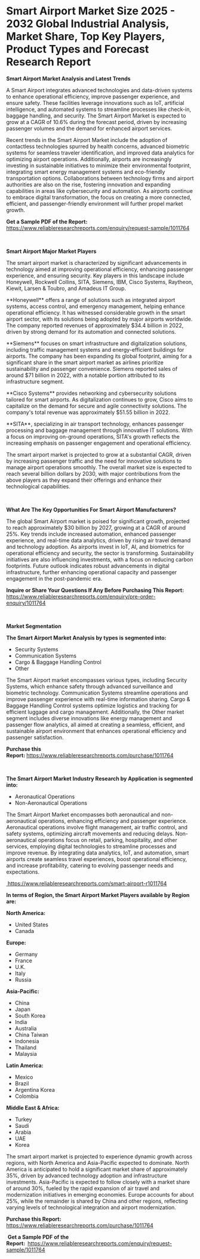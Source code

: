 <p><h1>Smart Airport Market Size 2025 - 2032 Global Industrial Analysis, Market Share, Top Key Players, Product Types and Forecast Research Report</h1></p><p><strong>Smart Airport Market Analysis and Latest Trends</strong></p>
<p><p>A Smart Airport integrates advanced technologies and data-driven systems to enhance operational efficiency, improve passenger experience, and ensure safety. These facilities leverage innovations such as IoT, artificial intelligence, and automated systems to streamline processes like check-in, baggage handling, and security. The Smart Airport Market is expected to grow at a CAGR of 10.6% during the forecast period, driven by increasing passenger volumes and the demand for enhanced airport services.</p><p>Recent trends in the Smart Airport Market include the adoption of contactless technologies spurred by health concerns, advanced biometric systems for seamless traveler identification, and improved data analytics for optimizing airport operations. Additionally, airports are increasingly investing in sustainable initiatives to minimize their environmental footprint, integrating smart energy management systems and eco-friendly transportation options. Collaborations between technology firms and airport authorities are also on the rise, fostering innovation and expanding capabilities in areas like cybersecurity and automation. As airports continue to embrace digital transformation, the focus on creating a more connected, efficient, and passenger-friendly environment will further propel market growth.</p></p>
<p><strong>Get a Sample PDF of the Report:&nbsp;</strong> <a href="https://www.reliableresearchreports.com/enquiry/request-sample/1011764?utm_campaign=3029&utm_medium=2&utm_source=Github&utm_content=ia&utm_term=16042025&utm_id=smart-airport">https://www.reliableresearchreports.com/enquiry/request-sample/1011764</a></p>
<p>&nbsp;</p>
<p><strong>Smart Airport Major Market Players</strong></p>
<p><p>The smart airport market is characterized by significant advancements in technology aimed at improving operational efficiency, enhancing passenger experience, and ensuring security. Key players in this landscape include Honeywell, Rockwell Collins, SITA, Siemens, IBM, Cisco Systems, Raytheon, Kiewit, Larsen & Toubro, and Amadeus IT Group.</p><p>**Honeywell** offers a range of solutions such as integrated airport systems, access control, and emergency management, helping enhance operational efficiency. It has witnessed considerable growth in the smart airport sector, with its solutions being adopted by major airports worldwide. The company reported revenues of approximately $34.4 billion in 2022, driven by strong demand for its automation and connected solutions.</p><p>**Siemens** focuses on smart infrastructure and digitalization solutions, including traffic management systems and energy-efficient buildings for airports. The company has been expanding its global footprint, aiming for a significant share in the smart airport market as airlines prioritize sustainability and passenger convenience. Siemens reported sales of around $71 billion in 2022, with a notable portion attributed to its infrastructure segment.</p><p>**Cisco Systems** provides networking and cybersecurity solutions tailored for smart airports. As digitalization continues to grow, Cisco aims to capitalize on the demand for secure and agile connectivity solutions. The company's total revenue was approximately $51.55 billion in 2022.</p><p>**SITA**, specializing in air transport technology, enhances passenger processing and baggage management through innovative IT solutions. With a focus on improving on-ground operations, SITA's growth reflects the increasing emphasis on passenger engagement and operational efficiency.</p><p>The smart airport market is projected to grow at a substantial CAGR, driven by increasing passenger traffic and the need for innovative solutions to manage airport operations smoothly. The overall market size is expected to reach several billion dollars by 2030, with major contributions from the above players as they expand their offerings and enhance their technological capabilities.</p></p>
<p>&nbsp;</p>
<p><strong>What Are The Key Opportunities For Smart Airport Manufacturers?</strong></p>
<p><p>The global Smart Airport market is poised for significant growth, projected to reach approximately $30 billion by 2027, growing at a CAGR of around 25%. Key trends include increased automation, enhanced passenger experience, and real-time data analytics, driven by rising air travel demand and technology adoption. As airports invest in IoT, AI, and biometrics for operational efficiency and security, the sector is transforming. Sustainability initiatives are also influencing investments, with a focus on reducing carbon footprints. Future outlook indicates robust advancements in digital infrastructure, further enhancing operational capacity and passenger engagement in the post-pandemic era.</p></p>
<p><strong>Inquire or Share Your Questions If Any Before Purchasing This Report:</strong> <a href="https://www.reliableresearchreports.com/enquiry/pre-order-enquiry/1011764?utm_campaign=3029&utm_medium=2&utm_source=Github&utm_content=ia&utm_term=16042025&utm_id=smart-airport">https://www.reliableresearchreports.com/enquiry/pre-order-enquiry/1011764</a></p>
<p>&nbsp;</p>
<p><strong>Market Segmentation</strong></p>
<p><strong>The Smart Airport Market Analysis by types is segmented into:</strong></p>
<p><ul><li>Security Systems</li><li>Communication Systems</li><li>Cargo & Baggage Handling Control</li><li>Other</li></ul></p>
<p><p>The Smart Airport market encompasses various types, including Security Systems, which enhance safety through advanced surveillance and biometric technology. Communication Systems streamline operations and improve passenger experience with real-time information sharing. Cargo & Baggage Handling Control systems optimize logistics and tracking for efficient luggage and cargo management. Additionally, the Other market segment includes diverse innovations like energy management and passenger flow analytics, all aimed at creating a seamless, efficient, and sustainable airport environment that enhances operational efficiency and passenger satisfaction.</p></p>
<p><strong>Purchase this Report:&nbsp;</strong><a href="https://www.reliableresearchreports.com/purchase/1011764?utm_campaign=3029&utm_medium=2&utm_source=Github&utm_content=ia&utm_term=16042025&utm_id=smart-airport">https://www.reliableresearchreports.com/purchase/1011764</a></p>
<p>&nbsp;</p>
<p><strong>The Smart Airport Market Industry Research by Application is segmented into:</strong></p>
<p><ul><li>Aeronautical Operations</li><li>Non-Aeronautical Operations</li></ul></p>
<p><p>The Smart Airport Market encompasses both aeronautical and non-aeronautical operations, enhancing efficiency and passenger experience. Aeronautical operations involve flight management, air traffic control, and safety systems, optimizing aircraft movements and reducing delays. Non-aeronautical operations focus on retail, parking, hospitality, and other services, employing digital technologies to streamline processes and improve revenue. By integrating data analytics, IoT, and automation, smart airports create seamless travel experiences, boost operational efficiency, and increase profitability, catering to evolving passenger needs and expectations.</p></p>
<p><a href="https://www.reliableresearchreports.com/smart-airport-r1011764?utm_campaign=3029&utm_medium=2&utm_source=Github&utm_content=ia&utm_term=16042025&utm_id=smart-airport">&nbsp;https://www.reliableresearchreports.com/smart-airport-r1011764</a></p>
<p><strong>In terms of Region, the Smart Airport Market Players available by Region are:</strong></p>
<p>
    <p> <strong> North America: </strong>
        <ul>
            <li>United States</li>
            <li>Canada</li>
        </ul>
        </p> 
    <p> <strong> Europe: </strong>
        <ul>
            <li>Germany</li>
            <li>France</li>
            <li>U.K.</li>
            <li>Italy</li>
            <li>Russia</li>
        </ul>
        </p> 
    <p> <strong> Asia-Pacific: </strong>
        <ul>
            <li>China</li>
            <li>Japan</li>
            <li>South Korea</li>
            <li>India</li>
            <li>Australia</li>
            <li>China Taiwan</li>
            <li>Indonesia</li>
            <li>Thailand</li>
            <li>Malaysia</li>
        </ul>
        </p> 
    <p> <strong> Latin America: </strong>
        <ul>
            <li>Mexico</li>
            <li>Brazil</li>
            <li>Argentina Korea</li>
            <li>Colombia</li>
        </ul>
        </p> 
    <p> <strong> Middle East & Africa: </strong>
        <ul>
            <li>Turkey</li>
            <li>Saudi</li>
            <li>Arabia</li>
            <li>UAE</li>
            <li>Korea</li>
        </ul>
    </p>
    </p>
<p><p>The smart airport market is projected to experience dynamic growth across regions, with North America and Asia-Pacific expected to dominate. North America is anticipated to hold a significant market share of approximately 35%, driven by advanced technology adoption and infrastructure investments. Asia-Pacific is expected to follow closely with a market share of around 30%, fueled by the rapid expansion of air travel and modernization initiatives in emerging economies. Europe accounts for about 25%, while the remainder is shared by China and other regions, reflecting varying levels of technological integration and airport modernization.</p></p>
<p><strong>Purchase this Report: </strong><a href="https://www.reliableresearchreports.com/purchase/1011764?utm_campaign=3029&utm_medium=2&utm_source=Github&utm_content=ia&utm_term=16042025&utm_id=smart-airport">https://www.reliableresearchreports.com/purchase/1011764</a></p>
<p>&nbsp;<strong>Get a Sample PDF of the Report:&nbsp;&nbsp;</strong><a href="https://www.reliableresearchreports.com/enquiry/request-sample/1011764?utm_campaign=3029&utm_medium=2&utm_source=Github&utm_content=ia&utm_term=16042025&utm_id=smart-airport">https://www.reliableresearchreports.com/enquiry/request-sample/1011764</a></p>
<p><strong></strong></p>
<p><p></p><p></p><p></p></p>